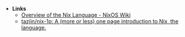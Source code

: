 - **Links**
	- [Overview of the Nix Language - NixOS Wiki](https://nixos.wiki/wiki/Overview_of_the_Nix_Language)
	- [tazjin/nix-1p: A (more or less) one page introduction to Nix, the language.](https://github.com/tazjin/nix-1p)